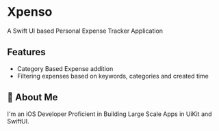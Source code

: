 
# Xpenso

A Swift UI based Personal Expense Tracker Application

## Features

- Category Based Expense addition
- Filtering expenses based on keywords, categories and created time



## 🚀 About Me
I'm an iOS Developer Proficient in Building Large Scale Apps in UiKit and SwiftUI.
